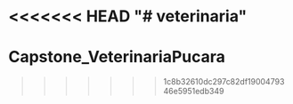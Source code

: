 <<<<<<< HEAD
"# veterinaria" 
=======
# Capstone_VeterinariaPucara
>>>>>>> 1c8b32610dc297c82df1900479346e5951edb349
